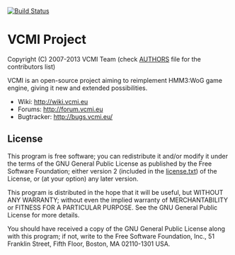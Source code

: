 [![Build Status](https://travis-ci.org/janisozaur/vcmi.png)](https://travis-ci.org/janisozaur/vcmi)

VCMI Project
============
Copyright (C) 2007-2013  VCMI Team (check [AUTHORS](AUTHORS) file for the contributors list)

VCMI is an open-source project aiming to reimplement HMM3:WoG game engine, 
giving it new and extended possibilities. 
* Wiki:   http://wiki.vcmi.eu
* Forums: http://forum.vcmi.eu
* Bugtracker: http://bugs.vcmi.eu/

License
-------
This program is free software; you can redistribute it and/or modify
it under the terms of the GNU General Public License as published by
the Free Software Foundation; either version 2 (included in the [license.txt](license.txt))
of the License, or (at your option) any later version.

This program is distributed in the hope that it will be useful,
but WITHOUT ANY WARRANTY; without even the implied warranty of
MERCHANTABILITY or FITNESS FOR A PARTICULAR PURPOSE.  See the
GNU General Public License for more details.

You should have received a copy of the GNU General Public License along
with this program; if not, write to the Free Software Foundation, Inc.,
51 Franklin Street, Fifth Floor, Boston, MA 02110-1301 USA.
